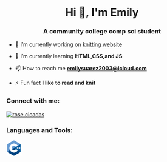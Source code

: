 <h1 align="center">Hi 👋, I'm Emily</h1>
<h3 align="center">A community college comp sci student</h3>

- 🔭 I’m currently working on [knitting website](https://github.com/DrPunkToad/knitting-website)

- 🌱 I’m currently learning **HTML,CSS,and JS**

- 📫 How to reach me **emilysuarez2003@icloud.com**

- ⚡ Fun fact **I like to read and knit**

<h3 align="left">Connect with me:</h3>
<p align="left">
<a href="https://instagram.com/rose.cicadas" target="blank"><img align="center" src="https://raw.githubusercontent.com/rahuldkjain/github-profile-readme-generator/master/src/images/icons/Social/instagram.svg" alt="rose.cicadas" height="30" width="40" /></a>
</p>

<h3 align="left">Languages and Tools:</h3>
<p align="left"> <a href="https://www.w3schools.com/cpp/" target="_blank" rel="noreferrer"> <img src="https://raw.githubusercontent.com/devicons/devicon/master/icons/cplusplus/cplusplus-original.svg" alt="cplusplus" width="40" height="40"/> </a> </p>
